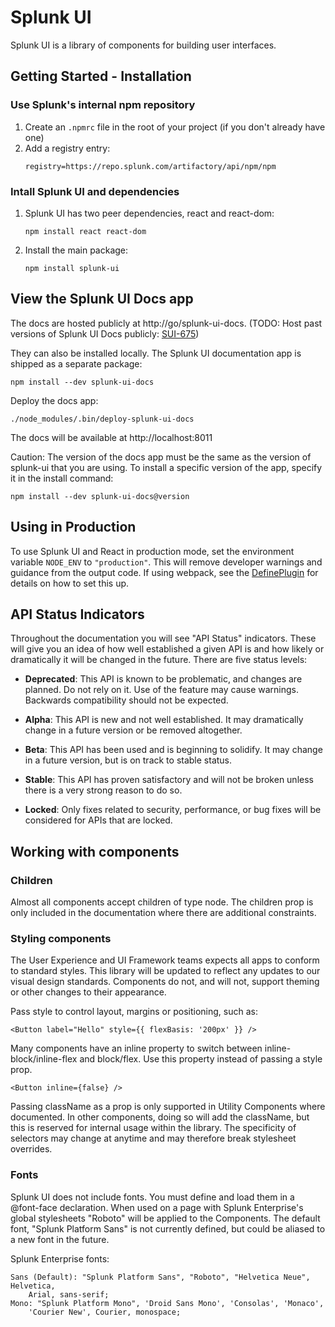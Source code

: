 # Splunk UI
Splunk UI is a library of components for building user interfaces.

## Getting Started - Installation

### Use Splunk's internal npm repository

1. Create an `.npmrc` file in the root of your project (if you don't already have one)
1. Add a registry entry:
    ```
    registry=https://repo.splunk.com/artifactory/api/npm/npm
    ```

### Intall Splunk UI and dependencies
1. Splunk UI has two peer dependencies, react and react-dom:
    ```
    npm install react react-dom
    ```
1. Install the main package:
    ```
    npm install splunk-ui
    ```

## View the Splunk UI Docs app
The docs are hosted publicly at http://go/splunk-ui-docs. (TODO: Host past versions of Splunk UI Docs publicly: [SUI-675](https://jira.splunk.com/browse/SUI-675))

They can also be installed locally. The Splunk UI documentation app is shipped as a separate package:
```
npm install --dev splunk-ui-docs
```

Deploy the docs app:
```
./node_modules/.bin/deploy-splunk-ui-docs
```

The docs will be available at http://localhost:8011

Caution: The version of the docs app must be the same as the version of splunk-ui that you are using. To install a specific version of the app, specify it in the install command:
```
npm install --dev splunk-ui-docs@version
```

## Using in Production
To use Splunk UI and React in production mode, set the environment variable `NODE_ENV` to `"production"`. This will remove developer warnings and guidance from the output code. If using webpack, see the [DefinePlugin](https://webpack.github.io/docs/list-of-plugins.html#defineplugin) for details on how to set this up.

## API Status Indicators
Throughout the documentation you will see "API Status" indicators. These will give you an idea of how well established a given API is and how likely or dramatically it will be changed in the future. There are five status levels:

* **Deprecated**: This API is known to be problematic, and changes are planned. Do not rely on it. Use of the feature may cause warnings. Backwards compatibility should not be expected.

* **Alpha**: This API is new and not well established. It may dramatically change in a future version or be removed altogether.

* **Beta**: This API has been used and is beginning to solidify. It may change in a future version, but is on track to stable status.

* **Stable**: This API has proven satisfactory and will not be broken unless there is a very strong reason to do so.

* **Locked**: Only fixes related to security, performance, or bug fixes will be considered for APIs that are locked.


## Working with components

### Children
Almost all components accept children of type node.
The children prop is only included in the documentation where there are additional constraints.

### Styling components
The User Experience and UI Framework teams expects all apps to conform to standard styles.
This library will be updated to reflect any updates to our visual design standards.
Components do not, and will not, support theming or other changes to their appearance.

Pass style to control layout, margins or positioning, such as:

    <Button label="Hello" style={{ flexBasis: '200px' }} />

Many components have an inline property to switch between
inline-block/inline-flex and block/flex.
Use this property instead of passing a style prop.

    <Button inline={false} />

Passing className as a prop is only supported in Utility Components where documented. In other
components, doing so will add the className, but this is reserved for internal usage within the
library. The specificity of selectors may change at anytime and may therefore break stylesheet
overrides.

### Fonts
Splunk UI does not include fonts. You must define and load them in a @font-face declaration.
When used on a page with Splunk Enterprise's global stylesheets "Roboto" will be applied to the
Components. The default font, "Splunk Platform Sans" is not currently defined, but could be aliased
to a new font in the future.

Splunk Enterprise fonts:

    Sans (Default): "Splunk Platform Sans", "Roboto", "Helvetica Neue", Helvetica,
        Arial, sans-serif;
    Mono: "Splunk Platform Mono", 'Droid Sans Mono', 'Consolas', 'Monaco',
        'Courier New', Courier, monospace;
